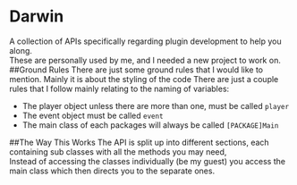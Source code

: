 # Darwin
A collection of APIs specifically regarding plugin development to help you along.  
These are personally used by me, and I needed a new project to work on.
##Ground Rules
There are just some ground rules that I would like to mention. Mainly it is about the styling of the code
There are just a couple rules that I follow mainly relating to the naming of variables:
 - The player object unless there are more than one, must be called `player`
 - The event object must be called `event`  
 - The main class of each packages will always be called `[PACKAGE]Main`
  
##The Way This Works
The API is split up into different sections, each containing sub classes with all the methods you may need,  
Instead of accessing the classes individually (be my guest) you access the main class which then directs you to the separate ones.
